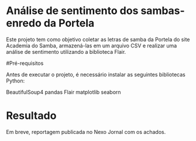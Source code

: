 # Análise de sentimento dos sambas-enredo da Portela

Este projeto tem como objetivo coletar as letras de samba da Portela do site Academia do Samba, armazená-las em um arquivo CSV e realizar uma análise de sentimento utilizando a biblioteca Flair.

#Pré-requisitos

Antes de executar o projeto, é necessário instalar as seguintes bibliotecas Python:

BeautifulSoup4
pandas
Flair
matplotlib
seaborn

# Resultado
Em breve, reportagem publicada no Nexo Jornal com os achados.
